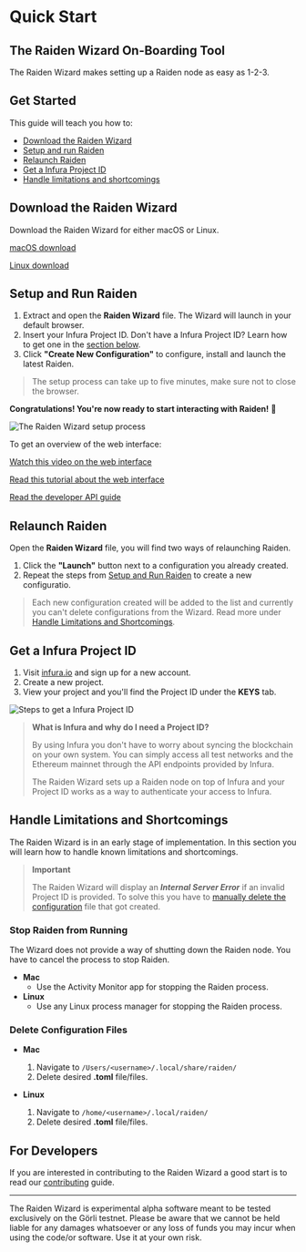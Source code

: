 # Quick Start
## The Raiden Wizard On-Boarding Tool
The Raiden Wizard makes setting up a Raiden node as easy as 1-2-3.

## Get Started
This guide will teach you how to:
* [Download the Raiden Wizard](#download-the-raiden-wizard)
* [Setup and run Raiden](#setup-and-run-raiden)
* [Relaunch Raiden](#relaunch-raiden)
* [Get a Infura Project ID](#get-a-infura-project-id)
* [Handle limitations and shortcomings](#handle-limitations-and-shortcomings)

## Download the Raiden Wizard
Download the Raiden Wizard for either macOS or Linux.

[macOS download](https://github.com/raiden-network/raiden-installer/releases/download/v0.100.5-dev0/raiden_wizard.macOS.zip)

[Linux download](https://github.com/raiden-network/raiden-installer/releases/download/v0.100.5-dev0/raiden_wizard.linux-gnu.zip)

## Setup and Run Raiden
1. Extract and open the __Raiden Wizard__ file. The Wizard will launch in your default browser.
2. Insert your Infura Project ID. Don't have a Infura Project ID? Learn how to get one in the [section below](#get-a-infura-project-id).
3. Click __"Create New Configuration"__ to configure, install and launch the latest Raiden.

>The setup process can take up to five minutes, make sure not to close the browser.

__Congratulations! You're now ready to start interacting with Raiden!__ 🎉

![The Raiden Wizard setup process](https://blobscdn.gitbook.com/v0/b/gitbook-28427.appspot.com/o/assets%2F-LfdOdNB3P6EjscN0LQW%2F-Ll7J08JgZrwNVvglDDM%2F-Ll7J9yXCpItgPFJoB2c%2Fraiden_wizard_installation_process.gif?alt=media&token=cff791d1-3c29-4941-b131-8680cda828e8)

To get an overview of the web interface:

[Watch this video on the web interface](https://www.youtube.com/watch?v=ASWeFdHDK-E)

[Read this tutorial about the web interface](https://raiden-network.readthedocs.io/en/stable/webui_tutorial.html)

[Read the developer API guide](https://raiden-network.readthedocs.io/en/stable/rest_api.html)

## Relaunch Raiden
Open the __Raiden Wizard__ file, you will find two ways of relaunching Raiden.
1. Click the __"Launch"__ button next to a configuration you already created.
2. Repeat the steps from [Setup and Run Raiden](#setup-and-run-raiden) to create a new configuratio.

> Each new configuration created will be added to the list and currently you can't delete configurations from the Wizard. Read more under [Handle Limitations and Shortcomings](#handle-limitations-and-shortcomings).

## Get a Infura Project ID
1. Visit [infura.io](https://infura.io/) and sign up for a new account.
2. Create a new project.
3. View your project and you'll find the Project ID under the __KEYS__ tab.

![Steps to get a Infura Project ID](https://blobscdn.gitbook.com/v0/b/gitbook-28427.appspot.com/o/assets%2F-LfdOdNB3P6EjscN0LQW%2F-Ll6M5MaSMOGAZfle9e2%2F-Ll6MDOThuk5yCdibKva%2Finfura_project_id_setup.gif?alt=media&token=7b4beb27-9abc-4844-86f0-946747832ed5)

> __What is Infura and why do I need a Project ID?__
>
> By using Infura you don't have to worry about syncing the blockchain on your own system. You can simply access all test networks and the Ethereum mainnet through the API endpoints provided by Infura.
>
>The Raiden Wizard sets up a Raiden node on top of Infura and your Project ID works as a way to authenticate your access to Infura.

## Handle Limitations and Shortcomings
The Raiden Wizard is in an early stage of implementation. In this section you will learn how to handle known limitations and shortcomings.

> __Important__
>
> The Raiden Wizard will display an __*Internal Server Error*__ if an invalid Project ID is provided. To solve this you have to [manually delete the configuration](#delete-configuration-files) file that got created.
### Stop Raiden from Running
The Wizard does not provide a way of shutting down the Raiden node. You have to cancel the process to stop Raiden.
* __Mac__
    * Use the Activity Monitor app for stopping the Raiden process.
* __Linux__
    * Use any Linux process manager for stopping the Raiden process.

### Delete Configuration Files
* __Mac__
    1. Navigate to `/Users/<username>/.local/share/raiden/`
    2. Delete desired __.toml__ file/files.

* __Linux__
    1. Navigate to `/home/<username>/.local/raiden/`
    2. Delete desired __.toml__ file/files.
## For Developers
If you are interested in contributing to the Raiden Wizard a good start is to read our [contributing](https://github.com/raiden-network/raiden-installer/blob/master/CONTRIBUTING.md) guide.

---
The Raiden Wizard is experimental alpha software meant to be tested exclusively on the Görli testnet. Please be aware that we cannot be held liable for any damages whatsoever or any loss of funds you may incur when using the code/or software. Use it at your own risk.
